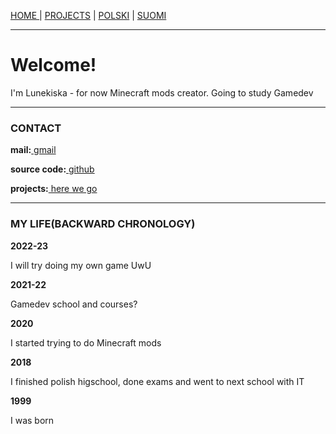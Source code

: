 <p><a href="/index">HOME    </a> | <a href="/projects">    PROJECTS</a> | <a href="/pl/index">    POLSKI</a> | <a href="/fi/index">    SUOMI</a></p>

<hr>

<h1>Welcome!</h1>
<p>I'm Lunekiska - for now Minecraft mods creator. Going to study Gamedev</p>

<hr>

<h3>CONTACT</h3>
  <p><b>mail:</b><a href="mailto:leafinkek@gmail.com"> gmail</a></p>
  <p><b>source code:</b><a href="https://github.com/lunekiska"> github</a></p>
  <p><b>projects:</b><a href="/projects"> here we go</a></p>
  
<hr>
  
<h3>MY LIFE(BACKWARD CHRONOLOGY)</h3>
  <p><b>2022-23</b></p>
    <p>I will try doing my own game UwU</p>
  <p><b>2021-22</b></p>
    <p>Gamedev school and courses?</p>
  <p><b>2020</b></p>
    <p>I started trying to do Minecraft mods</p>
  <p><b>2018</b></p>
    <p>I finished polish higschool, done exams and went to next school with IT</p>
  <p><b>1999</b></p>
    <p>I was born</p>

